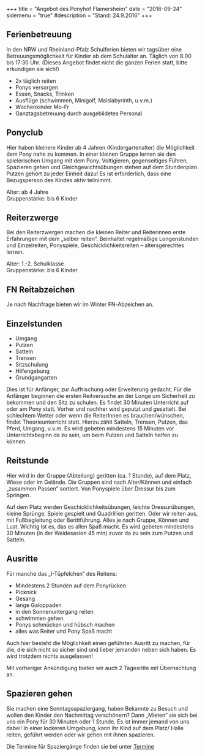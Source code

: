 +++
title = "Angebot des Ponyhof Flamersheim" 
date = "2016-09-24" 
sidemenu = "true" 
#description = "Stand: 24.9.2016"
+++

## Ferienbetreuung

In den NRW und Rheinland-Pfalz Schulferien bieten wir tagsüber eine Betreuungsmöglichkeit für Kinder ab dem Schulalter an. Täglich von 8:00 bis 17:30 Uhr. (Dieses Angebot findet nicht die ganzen Ferien statt, bitte erkundigen sie sich!)

- 2x täglich reiten
- Ponys versorgen
- Essen, Snacks, Trinken
- Ausflüge (schwimmen, Minigolf, Maislabyrinth, u.v.m.)
- Wochenkinder Mo-Fr
- Ganztagsbetreuung durch ausgebildetes Personal

## Ponyclub

Hier haben kleinere Kinder ab 4 Jahren (Kindergartenalter) die Möglichkeit dem Pony nahe zu kommen. In einer kleinen Gruppe lernen sie den spielerischen Umgang mit dem Pony. Voltigieren, gegenseitiges Führen, Spazieren gehen und Gleichgewichtsübungen stehen auf dem Stundenplan. Putzen gehört zu jeder Einheit dazu! Es ist erforderlich, dass eine Bezugsperson des Kindes aktiv teilnimmt.

Alter: ab 4 Jahre  
Gruppenstärke: bis 6 Kinder  

## Reiterzwerge

Bei den Reiterzwergen machen die kleinen Reiter und Reiterinnen erste Erfahrungen mit dem „selber reiten“. Beinhaltet regelmäßige Longenstunden und Einzelreiten, Ponyspiele, Geschicklichkeitsreiten – altersgerechtes lernen.

Alter: 1.-2. Schulklasse  
Gruppenstärke: bis 6 Kinder  

## FN Reitabzeichen

Je nach Nachfrage bieten wir im Winter FN-Abzeichen an.
 
## Einzelstunden

- Umgang
- Putzen
- Satteln
- Trensen
- Sitzschulung
- Hilfengebung
- Grundgangarten

Dies ist für Anfänger, zur Auffrischung oder Erweiterung gedacht. Für die Anfänger beginnen die ersten Reitversuche an der Longe um Sicherheit zu bekommen und den Sitz zu schulen. Es findet 30 Minuten Unterricht auf oder am Pony statt. Vorher und nachher wird geputzt und gesattelt.  Bei schlechtem Wetter oder wenn die ReiterInnen es brauchen/wünschen, findet Theorieunterricht statt. Hierzu zählt Satteln, Trensen, Putzen, das Pferd, Umgang, u.v.m. Es wird gebeten mindestens 15 Minuten vor Unterrichtsbeginn da zu sein, um beim Putzen und Satteln helfen zu können.

## Reitstunde

Hier wird in der Gruppe (Abteilung) geritten (ca. 1 Stunde), auf dem Platz, Wiese oder im Gelände. Die Gruppen sind nach Alter/Können und einfach „zusammen Passen“ sortiert. Von Ponyspiele über Dressur bis zum Springen.

Auf dem Platz werden Geschicklichkeitsübungen, leichte Dressurübungen, kleine Sprünge, Spiele gespielt und Quadrillien geritten. Oder wir reiten aus, mit Fußbegleitung oder Berittführung.  Alles je nach Gruppe, Können und Lust. Wichtig ist es, das es allen Spaß macht. Es wird gebeten mindestens 30 Minuten (in der Weidesasion 45 min) zuvor da zu sein zum Putzen und Satteln.

## Ausritte

Für manche das „I-Tüpfelchen“ des Reitens:

- Mindestens 2 Stunden auf dem Ponyrücken
- Picknick
- Gesang
- lange Galoppaden
- in den Sonnenuntergang reiten
- schwimmen gehen
- Ponys schmücken und hübsch machen
- alles was Reiter und Pony Spaß macht

Auch hier besteht die Möglichkeit einen geführten Ausritt zu machen, für die, die sich nicht so sicher sind und lieber jemanden neben sich haben. Es wird trotzdem nichts ausgelassen!

Mit vorheriger Ankündigung bieten wir auch 2 Tagesritte mit Übernachtung an.

## Spazieren gehen

Sie machen eine Sonntagsspaziergang, haben Bekannte zu Besuch und wollen den Kinder den Nachmittag verschönern?
Dann „Mieten“ sie sich bei uns ein Pony für 30 Minuten oder 1 Stunde. Es ist immer jemand von uns dabei! In einer lockeren  Umgebung, kann ihr Kind auf dem Platz/ Halle reiten, geführt werden oder wir gehen mit ihnen spazieren.

Die Termine für Spaziergänge finden sie bei unter [Termine](/termine)

 

